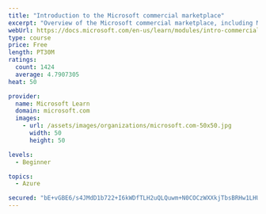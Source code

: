 ```yaml
---
title: "Introduction to the Microsoft commercial marketplace"
excerpt: "Overview of the Microsoft commercial marketplace, including Microsoft AppSource, Azure Marketplace, offer types, and Marketplace Rewards"
webUrl: https://docs.microsoft.com/en-us/learn/modules/intro-commercial-marketplace/
type: course
price: Free
length: PT30M
ratings:
  count: 1424
  average: 4.7907305
heat: 50

provider:
  name: Microsoft Learn
  domain: microsoft.com
  images:
    - url: /assets/images/organizations/microsoft.com-50x50.jpg
      width: 50
      height: 50

levels:
  - Beginner

topics:
  - Azure

secured: "bE+vGBE6/s4JMdD1b722+I6kWDfTLH2uQLQuwm+N0COCzWXXkjTbsBRHw1LHU3a3iKMyhrBx+41NkjFtARqYrr7AYIOkY8gLMt7QFDjXNpaISyOVrpfprc4NLPhTppUvVRuslid8ovEbgAXDD0wyeKdvyXZsJea+trVa8ltUvwsgUz5FDciLq6EwYp/5Rt7dtxmqAMi/SXteJxaDlIM5OITMnQY0BuKq+EBOdPrukrndXewI2WOoe+i1OLUUQA1OYBOF2D/f1A8+QzRmDYYB309WwE+br/yei/l7rWRUGxiXWxXvFl+131rFGqYGfs3nLQNqiQycFi6nBwNNrwl5htsd7FfEKU+GOXhOibPGrKcEBqaHTG4oSx+fBZib5fzJTnTQrMgxNxRULn3758ZyeGwZQtg+SgzyWvl2j4nTdcc=;/2ETgDZ8LWgUbzZV1HXZRg=="
---
```


